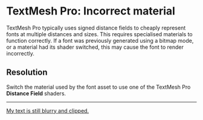 # TextMesh Pro: Incorrect material

TextMesh Pro typically uses signed distance fields to cheaply represent fonts at multiple distances and sizes. This requires specialised materials to function correctly. If a font was previously generated using a bitmap mode, or a material had its shader switched, this may cause the font to render incorrectly.

## Resolution
Switch the material used by the font asset to use one of the TextMesh Pro **Distance Field** shaders.

---

[My text is still blurry and clipped.](Padding%20To%20Size.md)
